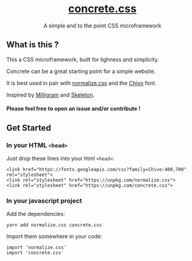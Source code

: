 <h1 align="center"><a href="https://louismerlin.github.io/concrete.css/">concrete.css</a></h1>

<p align="center">A simple and to the point CSS microframework

## What is this ?

This a CSS microframework, built for lighness and simplicity.
 
Concrete can be a great starting point for a simple website.
 
It is best used in pair with [normalize.css](https://necolas.github.io/normalize.css/) and the [Chivo](https://www.omnibus-type.com/fonts/chivo/) font.

Inspired by [Milligram](https://milligram.io/) and [Skeleton](http://getskeleton.com/).

#### Please feel free to open an issue and/or contribute !

## Get Started

### In your HTML `<head>`
Just drop these lines into your html `<head>`:
```
<link href="https://fonts.googleapis.com/css?family=Chivo:400,700" rel="stylesheet">
<link rel="stylesheet" href="https://unpkg.com/normalize.css">
<link rel="stylesheet" href="https://unpkg.com/concrete.css">
```

### In your javascript project
Add the dependencies:
```
yarn add normalize.css concrete.css
```
Import them somewhere in your code:
```
import 'normalize.css'
import 'concrete.css'
```